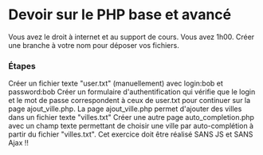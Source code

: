 # Devoir sur le PHP base et avancé

Vous avez le droit à internet et au support de cours. Vous avez 1h00.
Créer une branche à votre nom pour déposer vos fichiers.

### Étapes

Créer un fichier texte "user.txt" (manuellement) avec login:bob et password:bob
Créer un formulaire d'authentification qui vérifie que le login et le mot de passe correspondent à ceux de user.txt pour continuer sur la page ajout_ville.php.
La page ajout_ville.php permet d'ajouter des villes dans un fichier texte "villes.txt"
Créer une autre page auto_completion.php avec un champ texte permettant de choisir une ville par auto-complétion à partir du fichier "villes.txt".
Cet exercice doit être réalisé SANS JS et SANS Ajax !!
